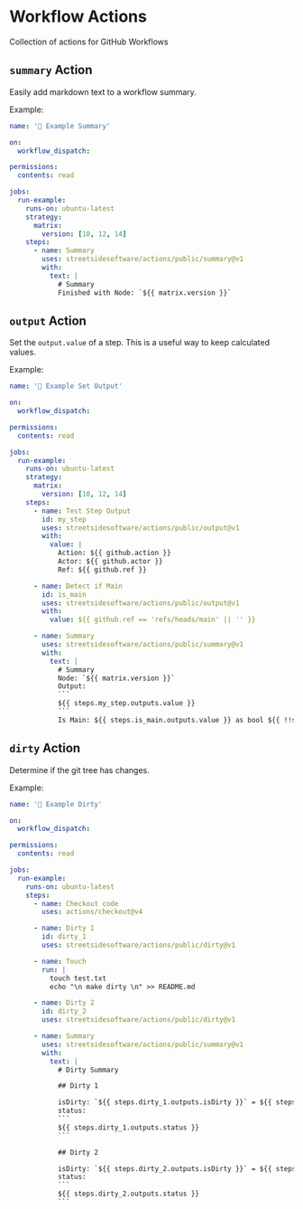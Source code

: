 # Workflow Actions

Collection of actions for GitHub Workflows

<!--- @@inject: public/summary/README.md --->

## `summary` Action

Easily add markdown text to a workflow summary.

Example:

```yaml
name: '📗 Example Summary'

on:
  workflow_dispatch:

permissions:
  contents: read

jobs:
  run-example:
    runs-on: ubuntu-latest
    strategy:
      matrix:
        version: [10, 12, 14]
    steps:
      - name: Summary
        uses: streetsidesoftware/actions/public/summary@v1
        with:
          text: |
            # Summary
            Finished with Node: `${{ matrix.version }}`
```

<!--- @@inject-end: public/summary/README.md --->

<!--- @@inject: public/output/README.md --->

## `output` Action

Set the `output.value` of a step. This is a useful way to keep calculated values.

Example:

````yaml
name: '📗 Example Set Output'

on:
  workflow_dispatch:

permissions:
  contents: read

jobs:
  run-example:
    runs-on: ubuntu-latest
    strategy:
      matrix:
        version: [10, 12, 14]
    steps:
      - name: Test Step Output
        id: my_step
        uses: streetsidesoftware/actions/public/output@v1
        with:
          value: |
            Action: ${{ github.action }}
            Actor: ${{ github.actor }}
            Ref: ${{ github.ref }}

      - name: Detect if Main
        id: is_main
        uses: streetsidesoftware/actions/public/output@v1
        with:
          value: ${{ github.ref == 'refs/heads/main' || '' }}

      - name: Summary
        uses: streetsidesoftware/actions/public/summary@v1
        with:
          text: |
            # Summary
            Node: `${{ matrix.version }}`
            Output:
            ```
            ${{ steps.my_step.outputs.value }}
            ```
            Is Main: ${{ steps.is_main.outputs.value }} as bool ${{ !!steps.is_main.outputs.value }}
````

<!--- @@inject-end: public/output/README.md --->

<!--- @@inject: public/dirty/README.md --->

## `dirty` Action

Determine if the git tree has changes.

Example:

````yaml
name: '📗 Example Dirty'

on:
  workflow_dispatch:

permissions:
  contents: read

jobs:
  run-example:
    runs-on: ubuntu-latest
    steps:
      - name: Checkout code
        uses: actions/checkout@v4

      - name: Dirty 1
        id: dirty_1
        uses: streetsidesoftware/actions/public/dirty@v1

      - name: Touch
        run: |
          touch test.txt
          echo "\n make dirty \n" >> README.md

      - name: Dirty 2
        id: dirty_2
        uses: streetsidesoftware/actions/public/dirty@v1

      - name: Summary
        uses: streetsidesoftware/actions/public/summary@v1
        with:
          text: |
            # Dirty Summary

            ## Dirty 1

            isDirty: `${{ steps.dirty_1.outputs.isDirty }}` = ${{ steps.dirty_1.outputs.isDirty && 'Yes' || 'No' }} = ${{ !!steps.dirty_1.outputs.isDirty }}
            status:
            ```
            ${{ steps.dirty_1.outputs.status }}
            ```

            ## Dirty 2

            isDirty: `${{ steps.dirty_2.outputs.isDirty }}` = ${{ steps.dirty_2.outputs.isDirty && 'Yes' || 'No' }} = ${{ !!steps.dirty_2.outputs.isDirty }}
            status:
            ```
            ${{ steps.dirty_2.outputs.status }}
            ```
````

<!--- @@inject-end: public/dirty/README.md --->

